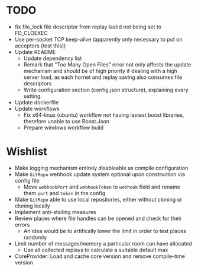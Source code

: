 # TODO
* fix file_lock file descriptor from replay lastId not being set to FD_CLOEXEC
* Use per-socket TCP keep-alive (apparently only necessary to put on acceptors (test this))
* Update README
  * Update dependency list
  * Remark that "Too Many Open Files" error not only affects the update mechanism and should be of high priority if dealing with a high server load, as each hornet and replay saving also consumes file descriptors
  * Write configuration section (config.json structure), explaining every setting.
* Update dockerfile
* Update workflows
  * Fix x64-linux (ubuntu) workflow not having lastest boost libraries, therefore unable to use Boost.Json
  * Prepare windows workflow build

# Wishlist
* Make logging mechanism entirely disableable as compile configuration
* Make `GitRepo` webhook update system optional upon construction via config file
  * Move `webhookPort` and `webhookToken` to `webhook` field and rename them `port` and `token` in the config
* Make `GitRepo` able to use local repositories, either without cloning or cloning locally
* Implement anti-stalling measures
* Review places where file handles can be opened and check for their errors
  * An idea would be to artifically lower the limit in order to test places randomly
* Limit number of messages/memory a particular room can have allocated
  * Use all collected replays to calculate a suitable default max
* CoreProvider: Load and cache core version and remove compile-time version
